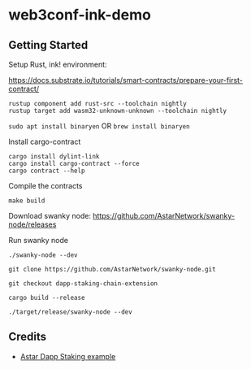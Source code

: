 # web3conf-ink-demo

## Getting Started

Setup Rust, ink! environment:

https://docs.substrate.io/tutorials/smart-contracts/prepare-your-first-contract/

```
rustup component add rust-src --toolchain nightly
rustup target add wasm32-unknown-unknown --toolchain nightly
```

`sudo apt install binaryen` OR `brew install binaryen`

Install cargo-contract

```
cargo install dylint-link
cargo install cargo-contract --force
cargo contract --help
```

Compile the contracts

```
make build
```

Download swanky node: https://github.com/AstarNetwork/swanky-node/releases

Run swanky node

```
./swanky-node --dev
```

```
git clone https://github.com/AstarNetwork/swanky-node.git

git checkout dapp-staking-chain-extension

cargo build --release

./target/release/swanky-node --dev
```

## Credits

- [Astar Dapp Staking example](https://github.com/AstarNetwork/dApp-Staking-Workshop)
